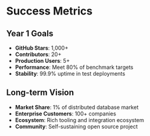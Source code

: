 # Success Metrics

## Year 1 Goals

- **GitHub Stars**: 1,000+
- **Contributors**: 20+
- **Production Users**: 5+
- **Performance**: Meet 80% of benchmark targets
- **Stability**: 99.9% uptime in test deployments

## Long-term Vision

- **Market Share**: 1% of distributed database market
- **Enterprise Customers**: 100+ companies
- **Ecosystem**: Rich tooling and integration ecosystem
- **Community**: Self-sustaining open source project
